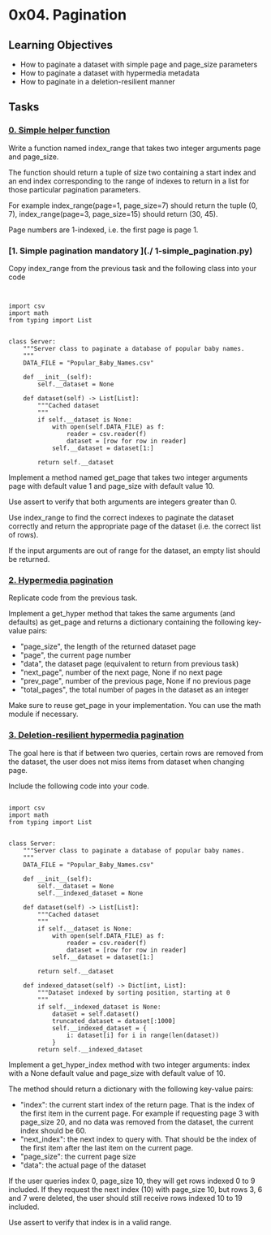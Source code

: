 # 0x04. Pagination

## Learning Objectives
  -  How to paginate a dataset with simple page and page_size parameters
  -  How to paginate a dataset with hypermedia metadata
  -  How to paginate in a deletion-resilient manner

## Tasks
### [0. Simple helper function ](./0-simple_helper_function.py)
Write a function named index_range that takes two integer arguments page and page_size.

The function should return a tuple of size two containing a start index and an end index corresponding to the range of indexes to return in a list for those particular pagination parameters.

For example index_range(page=1, page_size=7) should return the tuple (0, 7), index_range(page=3, page_size=15) should return (30, 45).

Page numbers are 1-indexed, i.e. the first page is page 1.

### [1. Simple pagination mandatory ](./ 1-simple_pagination.py)
Copy index_range from the previous task and the following class into your code
```


import csv
import math
from typing import List


class Server:
    """Server class to paginate a database of popular baby names.
    """
    DATA_FILE = "Popular_Baby_Names.csv"

    def __init__(self):
        self.__dataset = None

    def dataset(self) -> List[List]:
        """Cached dataset
        """
        if self.__dataset is None:
            with open(self.DATA_FILE) as f:
                reader = csv.reader(f)
                dataset = [row for row in reader]
            self.__dataset = dataset[1:]

        return self.__dataset

```
Implement a method named get_page that takes two integer arguments page with default value 1 and page_size with default value 10.

Use assert to verify that both arguments are integers greater than 0.

Use index_range to find the correct indexes to paginate the dataset correctly and return the appropriate page of the dataset (i.e. the correct list of rows).

If the input arguments are out of range for the dataset, an empty list should be returned.

### [2. Hypermedia pagination](./2-hypermedia_pagination.py)
Replicate code from the previous task.

Implement a get_hyper method that takes the same arguments (and defaults) as get_page and returns a dictionary containing the following key-value pairs:

  - "page_size", the length of the returned dataset page
  - "page", the current page number
  - "data", the dataset page (equivalent to return from previous task)
  - "next_page", number of the next page, None if no next page
  - "prev_page", number of the previous page, None if no previous page
  - "total_pages", the total number of pages in the dataset as an integer

Make sure to reuse get_page in your implementation. You can use the math module if necessary.

### [3. Deletion-resilient hypermedia pagination ](./3-hypermedia_del_pagination.py)
The goal here is that if between two queries, certain rows are removed from the dataset, the user does not miss items from dataset when changing page.

Include the following code into your code.

```

import csv
import math
from typing import List


class Server:
    """Server class to paginate a database of popular baby names.
    """
    DATA_FILE = "Popular_Baby_Names.csv"

    def __init__(self):
        self.__dataset = None
        self.__indexed_dataset = None

    def dataset(self) -> List[List]:
        """Cached dataset
        """
        if self.__dataset is None:
            with open(self.DATA_FILE) as f:
                reader = csv.reader(f)
                dataset = [row for row in reader]
            self.__dataset = dataset[1:]

        return self.__dataset

    def indexed_dataset(self) -> Dict[int, List]:
        """Dataset indexed by sorting position, starting at 0
        """
        if self.__indexed_dataset is None:
            dataset = self.dataset()
            truncated_dataset = dataset[:1000]
            self.__indexed_dataset = {
                i: dataset[i] for i in range(len(dataset))
            }
        return self.__indexed_dataset
```

Implement a get_hyper_index method with two integer arguments: index with a None default value and page_size with default value of 10.

The method should return a dictionary with the following key-value pairs:

  -  "index": the current start index of the return page. That is the index of the first item in the current page. For example if requesting page 3 with page_size 20, and no data was removed from the dataset, the current index should be 60.
  -  "next_index": the next index to query with. That should be the index of the first item after the last item on the current page.
  -  "page_size": the current page size
  -  "data": the actual page of the dataset

If the user queries index 0, page_size 10, they will get rows indexed 0 to 9 included. If they request the next index (10) with page_size 10, but rows 3, 6 and 7 were deleted, the user should still receive rows indexed 10 to 19 included.

Use assert to verify that index is in a valid range.
